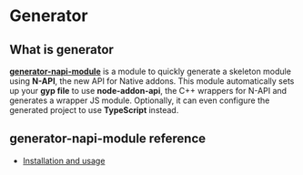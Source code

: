 # Generator

## What is generator

[**generator-napi-module**](https://www.npmjs.com/package/generator-napi-module) is a module to quickly generate a skeleton module using **N-API**, the new API for Native addons. This module automatically sets up your **gyp file** to use **node-addon-api**, the C++ wrappers for N-API and generates a wrapper JS module. Optionally, it can even configure the generated project to use **TypeScript** instead.

## **generator-napi-module** reference

* [Installation and usage](https://www.npmjs.com/package/generator-napi-module#installation)

